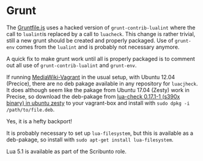 # Grunt

The [Gruntfile.js](Gruntfile.js) uses a hacked version of `grunt-contrib-lualint`
where the call to `lualint`is replaced by a call to `luacheck`. This change is rather
trivial, still a new grunt should be created and properly packaged. Use of `grunt-env`
comes from the `lualint` and is probably not necessary anymore.

A quick fix to make grunt work until all is properly packaged is to comment out all
use of `grunt-contrib-lualint` and `grunt-env`.

If running [MediaWiki-Vagrant](https://www.mediawiki.org/wiki/MediaWiki-Vagrant) in
the usual setup, with Ubuntu 12.04 (Precice), there are no deb pakage available in
any repository for `luacjheck`. It does although seem like the pakage from Ubuntu
17.04 (Zesty) work in Precise, so download the deb-pakage from
[lua-check 0.17.1-1 (s390x binary) in ubuntu zesty](https://launchpad.net/ubuntu/zesty/s390x/lua-check/0.17.1-1)
to your vagrant-box and install with `sudo dpkg -i /path/to/file.deb`.

Yes, it is a hefty backport!

It is probably necessary to set up `lua-filesystem`, but this is available as a
deb-pakage, so install with `sudo apt-get install lua-filesystem`.

Lua 5.1 is available as part of the Scribunto role.
